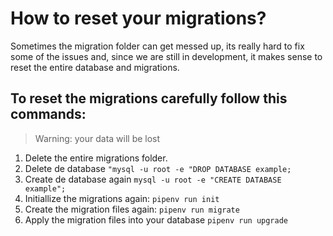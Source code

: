 # How to reset your migrations?

Sometimes the migration folder can get messed up, its really hard to fix some of the issues and, since we are still in development, it makes sense to reset the entire database and migrations.

## To reset the migrations carefully follow this commands:

> Warning: your data will be lost

1. Delete the entire migrations folder.
2. Delete de database `"mysql -u root -e "DROP DATABASE example;`
3. Create de database again `mysql -u root -e "CREATE DATABASE example";`
4. Initiallize the migrations again: `pipenv run init`
5. Create the migration files again: `pipenv run migrate`
6. Apply the migration files into your database `pipenv run upgrade`
